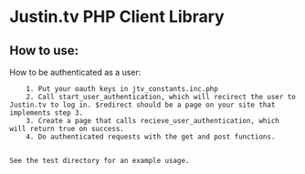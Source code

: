 Justin.tv PHP Client Library
============================

How to use:
-----------

How to be authenticated as a user:
   
        1. Put your oauth keys in jtv_constants.inc.php
        2. Call start_user_authentication, which will recirect the user to Justin.tv to log in. $redirect should be a page on your site that implements step 3.
        3. Create a page that calls recieve_user_authentication, which will return true on success.
        4. Do authenticated requests with the get and post functions.


    See the test directory for an example usage.

